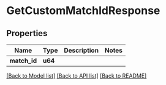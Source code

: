 # GetCustomMatchIdResponse

## Properties

Name | Type | Description | Notes
------------ | ------------- | ------------- | -------------
**match_id** | **u64** |  | 

[[Back to Model list]](../README.md#documentation-for-models) [[Back to API list]](../README.md#documentation-for-api-endpoints) [[Back to README]](../README.md)


